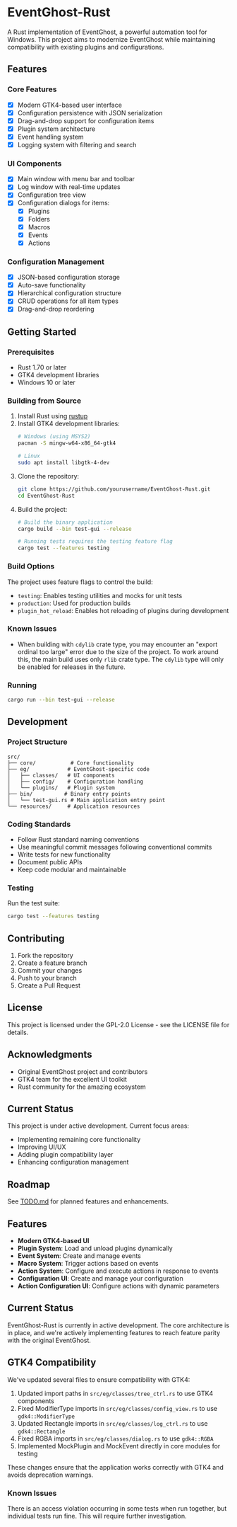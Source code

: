 # EventGhost-Rust

A Rust implementation of EventGhost, a powerful automation tool for Windows. This project aims to modernize EventGhost while maintaining compatibility with existing plugins and configurations.

## Features

### Core Features
- [x] Modern GTK4-based user interface
- [x] Configuration persistence with JSON serialization
- [x] Drag-and-drop support for configuration items
- [x] Plugin system architecture
- [x] Event handling system
- [x] Logging system with filtering and search

### UI Components
- [x] Main window with menu bar and toolbar
- [x] Log window with real-time updates
- [x] Configuration tree view
- [x] Configuration dialogs for items:
  - [x] Plugins
  - [x] Folders
  - [x] Macros
  - [x] Events
  - [x] Actions

### Configuration Management
- [x] JSON-based configuration storage
- [x] Auto-save functionality
- [x] Hierarchical configuration structure
- [x] CRUD operations for all item types
- [x] Drag-and-drop reordering

## Getting Started

### Prerequisites
- Rust 1.70 or later
- GTK4 development libraries
- Windows 10 or later

### Building from Source
1. Install Rust using [rustup](https://rustup.rs/)
2. Install GTK4 development libraries:
   ```bash
   # Windows (using MSYS2)
   pacman -S mingw-w64-x86_64-gtk4

   # Linux
   sudo apt install libgtk-4-dev
   ```
3. Clone the repository:
   ```bash
   git clone https://github.com/yourusername/EventGhost-Rust.git
   cd EventGhost-Rust
   ```
4. Build the project:
   ```bash
   # Build the binary application
   cargo build --bin test-gui --release
   
   # Running tests requires the testing feature flag
   cargo test --features testing
   ```

### Build Options
The project uses feature flags to control the build:

- `testing`: Enables testing utilities and mocks for unit tests
- `production`: Used for production builds
- `plugin_hot_reload`: Enables hot reloading of plugins during development

### Known Issues
- When building with `cdylib` crate type, you may encounter an "export ordinal too large" error due to the size of the project. To work around this, the main build uses only `rlib` crate type. The `cdylib` type will only be enabled for releases in the future.

### Running
```bash
cargo run --bin test-gui --release
```

## Development

### Project Structure
```
src/
├── core/           # Core functionality
├── eg/            # EventGhost-specific code
│   ├── classes/   # UI components
│   ├── config/    # Configuration handling
│   └── plugins/   # Plugin system
├── bin/          # Binary entry points
│   └── test-gui.rs # Main application entry point
└── resources/     # Application resources
```

### Coding Standards
- Follow Rust standard naming conventions
- Use meaningful commit messages following conventional commits
- Write tests for new functionality
- Document public APIs
- Keep code modular and maintainable

### Testing
Run the test suite:
```bash
cargo test --features testing
```

## Contributing
1. Fork the repository
2. Create a feature branch
3. Commit your changes
4. Push to your branch
5. Create a Pull Request

## License
This project is licensed under the GPL-2.0 License - see the LICENSE file for details.

## Acknowledgments
- Original EventGhost project and contributors
- GTK4 team for the excellent UI toolkit
- Rust community for the amazing ecosystem

## Current Status
This project is under active development. Current focus areas:
- Implementing remaining core functionality
- Improving UI/UX
- Adding plugin compatibility layer
- Enhancing configuration management

## Roadmap
See [TODO.md](TODO.md) for planned features and enhancements.

## Features

- **Modern GTK4-based UI**
- **Plugin System**: Load and unload plugins dynamically
- **Event System**: Create and manage events
- **Macro System**: Trigger actions based on events
- **Action System**: Configure and execute actions in response to events
- **Configuration UI**: Create and manage your configuration
- **Action Configuration UI**: Configure actions with dynamic parameters

## Current Status

EventGhost-Rust is currently in active development. The core architecture is in place, and we're actively implementing features to reach feature parity with the original EventGhost.

## GTK4 Compatibility

We've updated several files to ensure compatibility with GTK4:

1. Updated import paths in `src/eg/classes/tree_ctrl.rs` to use GTK4 components
2. Fixed ModifierType imports in `src/eg/classes/config_view.rs` to use `gdk4::ModifierType`
3. Updated Rectangle imports in `src/eg/classes/log_ctrl.rs` to use `gdk4::Rectangle`
4. Fixed RGBA imports in `src/eg/classes/dialog.rs` to use `gdk4::RGBA`
5. Implemented MockPlugin and MockEvent directly in core modules for testing

These changes ensure that the application works correctly with GTK4 and avoids deprecation warnings.

### Known Issues

There is an access violation occurring in some tests when run together, but individual tests run fine. This will require further investigation.